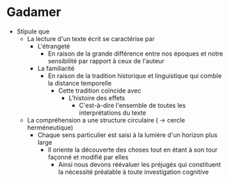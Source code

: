 # Gadamer
- Stipule que
  - La lecture d'un texte écrit se caractérise par
    - L'étrangeté
      - En raison de la grande différence entre nos époques et notre sensibilité par rapport à ceux de l'auteur
    - La familiarité
      - En raison de la tradition historique et linguistique qui comble la distance temporelle
        - Cette tradition coïncide avec
          - L'histoire des effets
            - C'est-à-dire l'ensemble de toutes les interprétations du texte
  - La compréhension a une structure circulaire ( → cercle herméneutique)
    - Chaque sens particulier est saisi à la lumière d'un horizon plus large
      - Il oriente la découverte des choses tout en étant à son tour façonné et modifié par elles
        - Ainsi nous devons réévaluer les préjugés qui constituent la nécessité préalable à toute investigation cognitive           
